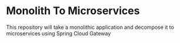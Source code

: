 Monolith To Microservices
======

This repository will take a monolithic application and decompose it to microservices using Spring Cloud Gateway
